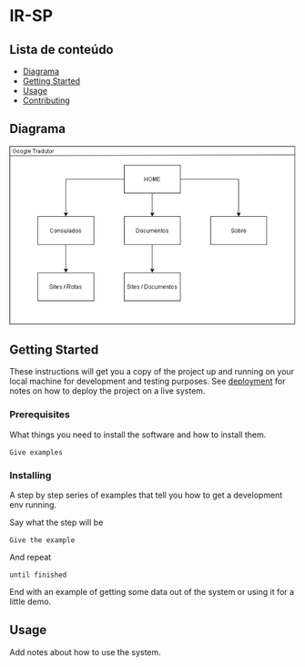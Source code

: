 # IR-SP

## Lista de conteúdo

- [Diagrama](#diagram)
- [Getting Started](#getting_started)
- [Usage](#usage)
- [Contributing](../CONTRIBUTING.md)

## Diagrama <a name = "diagram"></a>

<img src="/images/diagrama.png">

## Getting Started <a name = "getting_started"></a>

These instructions will get you a copy of the project up and running on your local machine for development and testing purposes. See [deployment](#deployment) for notes on how to deploy the project on a live system.

### Prerequisites

What things you need to install the software and how to install them.

```
Give examples
```

### Installing

A step by step series of examples that tell you how to get a development env running.

Say what the step will be

```
Give the example
```

And repeat

```
until finished
```

End with an example of getting some data out of the system or using it for a little demo.

## Usage <a name = "usage"></a>

Add notes about how to use the system.
